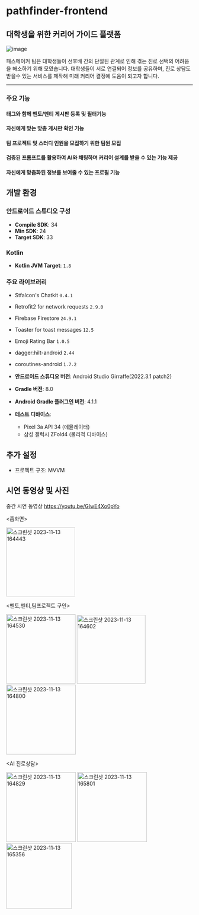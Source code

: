 # pathfinder-frontend
## 대학생을 위한 커리어 가이드 플랫폼

![image](https://github.com/path-makers/pathfinder-frontend/assets/60922290/9050a4fe-9aae-4ad0-934e-79fe797326f7)


패스메이커 팀은 대학생들이 선후배 간의 단절된 관계로 인해 겪는 진로 선택의 어려움을 해소하기 위해 모였습니다. 
  대학생들이 서로 연결되어 정보를 공유하며, 진로 상담도 받을수 있는 서비스를 제작해 미래 커리어 결정에 도움이 되고자 합니다.


 -------------------------------



  
### 주요 기능

#### 태그와 함께 멘토/멘티 게시판 등록 및 필터기능  
#### 자신에게 맞는 맞춤 게시판 확인 기능  
#### 팀 프로젝트 및 스터디 인원을 모집하기 위한 팀원 모집  
#### 검증된 프롬프트를 활용하여 AI와 채팅하며 커리어 설계를 받을 수 있는 기능 제공  
#### 자신에게 맞춤화된 정보를 보여줄 수 있는 프로필 기능  





## 개발 환경


### 안드로이드 스튜디오 구성
- **Compile SDK**: 34
- **Min SDK**: 24
- **Target SDK**: 33


### Kotlin
- **Kotlin JVM Target**: `1.8`

### 주요 라이브러리
- Stfalcon's Chatkit `0.4.1`
- Retrofit2 for network requests `2.9.0`
- Firebase Firestore `24.9.1`
- Toaster for toast messages `12.5`
- Emoji Rating Bar `1.0.5`
- dagger:hilt-android `2.44`
- coroutines-android `1.7.2`

- **안드로이드 스튜디오 버전**: Android Studio Girraffe(2022.3.1 patch2)
- **Gradle 버전**: 8.0
- **Android Gradle 플러그인 버전**: 4.1.1
- **테스트 디바이스**:
  - Pixel 3a API 34 (에뮬레이터)
  - 삼성 갤럭시 ZFold4 (물리적 디바이스)


## 추가 설정
- 프로젝트 구조: MVVM

   
   
   


     
   
## 시연 동영상 및 사진


 중간 시연 동영상
https://youtu.be/GlwE4Xo0pYo  
    
<홈화면>


<img width="186" alt="스크린샷 2023-11-13 164443" src="https://github.com/path-makers/pathfinder-frontend/assets/60922290/166db3aa-b4ad-4521-b576-35822a5b56f2">

<멘토,멘티,팀프로젝트 구인>


<img width="187" alt="스크린샷 2023-11-13 164530" src="https://github.com/path-makers/pathfinder-frontend/assets/60922290/b314e9da-db5b-4a9b-afb6-54d68f343c15">
<img width="185" alt="스크린샷 2023-11-13 164602" src="https://github.com/path-makers/pathfinder-frontend/assets/60922290/cd02f8cb-6f24-4466-82fd-067752249c82">
<img width="188" alt="스크린샷 2023-11-13 164800" src="https://github.com/path-makers/pathfinder-frontend/assets/60922290/3d15ee3a-8bee-4d7c-8461-2538cc62d864">

<AI 진로상담>

<img width="188" alt="스크린샷 2023-11-13 164829" src="https://github.com/path-makers/pathfinder-frontend/assets/60922290/e3715f9a-698f-4cc7-9001-4be2cd177c13">
<img width="188" alt="스크린샷 2023-11-13 165801" src="https://github.com/path-makers/pathfinder-frontend/assets/60922290/54e0de2b-3724-44a4-8e8c-44202afde3f0">
<img width="177" alt="스크린샷 2023-11-13 165356" src="https://github.com/path-makers/pathfinder-frontend/assets/60922290/a63a421b-49b8-41c7-9c33-bdef8428aca1">





